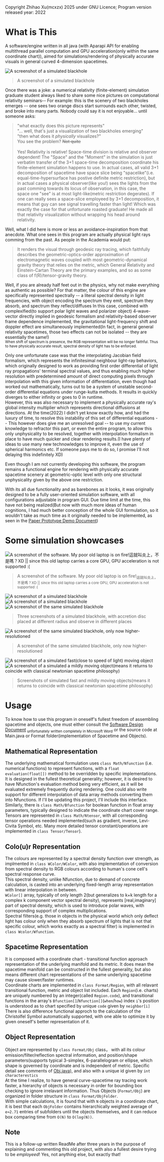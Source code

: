 Copyright Zhihao Xu(mcxzx) 2025 under GNU Licence; Program version released year: 2022

# What is This
A software/engine written in all java (with Aparapi API for enabling multithread parallel computation and GPU acceleration(only within the same coordinate chart)), 
aimed for simulations/rendering of physically accurate visuals in general curved 4-dimension spacetimes.


![A screenshot of a simulated blackhole](/assets/SoftwareScreenshot%20(1).png)
> A screenshot of a simulated blackhole

Once there was a joke: a numerical relativity (finite-element) simulation graduate student always liked to share some nice pictures on computational relativity seminars--
 For example: this is the scenery of two blackholes emerges -- one sees two orange discs start surrounds each other, twisted, and broke into many parts.
 Nobody could say it is not enjoyable... until someone asks:

 
 > "what exactly does this picture represents"\
 > "... well, that's just a visualization of two blackholes emerging"\
 > "then what does it _physically_ visualizes?"\
 You see the problem? ~~Not quite~~\
\
Yes! Relativity is relative! Space-time division is relative and observer dependent! The "Space" and the "Moment" in the simulation is just verbatim transfer of the 3+1 space-time decomposition coordinate his finite-element simulation happens to use.
 In actual cases, all valid 3+1 decomposition of spacetime have space slice being "spacelike"(i.e. equal-time-hypersurface has postive definite metric restriction), but in actual cases a physical observer(like you!) sees the lights from the past comming towards its locus of observation, in this case, the space one "see" is at most light-like(metric restriction degerates).
 If one can really sees a space-slice employeed by 3+1 decomposition, it means that guy can see signal travelling faster than light! Which was exactly the case for that unfortunate roasted graduate!
 He made all that relativity visualization without wrapping his head around relativity.



Well, what I did here is more or less an avoidance-inspiration from that anecdote. What one sees in this program are actually physical light rays comming from the past. As people in the Academia would put:

> It renders the visual through geodesic ray tracing, which faithfully describes the geometric-optics-order approximation of electromagnetic waves coupled with most geometric-dynamical gravity theory that relies on the metric, which General Relativity and Einstein-Cartan Theory are the primary examples, and so as some class of f(R)/tensor-gravity theory.


Well, if you are already half feet out in the physics, why not make everything as authentic as possible? For that matter, the colour of this engine are specifically represented spectrally -- a literal spectral density in light frequencies, with object encoding the spectrum they emit, spectrum they absorb, and spectrum they reflect/diffuses
In this case, combined with complexified(to support polar light waves and polarizer object) 4-wave-vector directly implied in geodesic formalism and relativity-based observer frame dependence implemented, the gravitational light-frequency shift and doppler effect are simultaneously implemented(In fact, in general general relativity spacetimes, those two effects can not be isolated -- they are essentially the same!)\
<sub>When shift of spectrum is presence, the RGB representation will be no longer faithful. Thus to have physically accurate result, spectral density of light has to be enforced.</sub>


Only one unfortunate case was that the interpolating Jacobian field formalism, which represents the infinitesimal neighbour light-ray behaviors, which originally designed to work as providing first order differential of light ray propagations' terminal spectral values, and thus enabling much higher resolution with predetermined amount of direct computing pixels through interpolation with this given information of differentiation, even though had worked out mathematically, turns out to be a system of unstable second-order differential equations under runge-kutta methods. It results in quickly diverges to either infinity or goes to 0 in runtime.\
However, this was also necessary to implement a physically accurate ray's global intensity multiplier which represents directional diffusions at directions. At the time(2022) I didn't yet know exactly how, and had the luxury of time, to resolve this instability of this set of differential equations -- This however does give me an unresolved goal -- to use my current knowledge to refractor this part, or even the entire program, to allow this only unphysicality to be resolved, together with interpolation formalism in place to have much quicker and clear rendering results.(I have plenty of ideas to use many new technowledges to improve it, even the use of spherical harmonics etc. If someone pays me to do so, I promise I'll not delaying this indefinitely XD)


Even though I am not currently developing this software, the program remains a functional engine for rendering with physically accurate spacetime scenery at geometric-optic level with only one structural unphysicality given by the above one restriction.


With its all due functionality and as barebones as it looks, it was originally designed to be a fully user-oriented simulation software, with all configurations adjustable in program GUI. Due time limit at the time, this have not being realized(But now with much more ideas of human cognitions, I had much better conception of the whole GUI formulation, so it wouldn't take as much time as it originally needed to be implemented, as seen in the [Paper Prototype Demo Document](/Software%20Development%20Documentations/ZHIHAO%20XU%20-%20Paper%20Prototype%20Demo%20and%20Reflection.docx))

# Some simulation showcases
![A screenshot of the software. My poor old laptop is on fire!<sub>這就叫炎上，不是嗎？XD || since this old laptop carries a core GPU, GPU acceleration is not supported :( </sub>](/assets/SoftwareScreenshot%20(8).png)
> A screenshot of the software. My poor old laptop is on fire!<sub>這就叫炎上，不是嗎？XD || since this old laptop carries a core GPU, GPU acceleration is not supported :( </sub> 



![A screenshot of a simulated blackhole](/assets/SoftwareScreenshot%20(2).png)
![A screenshot of a simulated blackhole](/assets/SoftwareScreenshot%20(3).png)
![A screenshot of the same simulated blackhole](/assets/SoftwareScreenshot%20(4).png)
> Three screenshots of a simulated blackhole, with accretion disc placed at different radius and observe in different places



![A screenshot of the same simulated blackhole, only now higher-resolutioned](/assets/SoftwareScreenshot%20(5).png)
> A screenshot of the same simulated blackhole, only now higher-resolutioned



![A screenshot of a simulated fast(close to speed of light) moving object](/assets/SoftwareScreenshot%20(6).png)
![A screenshot of a simulated a mildly moving object(means it returns to coincide with classical newtonian spacetime philosophy)](/assets/SoftwareScreenshot%20(7).png)
> Screenshots of simulated fast and mildly moving objects(means it returns to coincide with classical newtonian spacetime philosophy)



# Usage

To know how to use this program in oneself's fullest freedom of assembling spacetime and objects, one must either consult the [Software Design Document](/Software%20Development%20Documentations/GRV%20project%20-%20Software%20Design%20Document.docx) <sub>unfortunately written completely in Microsoft Word</sub> or the source code at Main.java or Format folder(implementation of Spacetime and Objects).

## Mathematical Representation
The underlying mathematical formulation uses `class Math/Nfunction` (i.e. numerical functions) to represent functions, with a `float evaluation(float[])` method to be overridden by specific implementations. It is designed in the fullest theoretical generality; however, it is desired to have Nfunction's evaluation method being very efficient, as it will be evaluated extremely frequently during rendering. One could also write support for different interpolation of data array methods converting them into Nfunctions. If I'll be updating this project, I'll include this interface.\
Similarly, there is `class Math/Bfunction` for boolean function in float array parameters, typically designed to indicate the coordinate chart cover range.\
Tensors are represented in `class Math/Ntensor`, with all corresponding tensor operations needed implemented(such as gradient, inverse, Levi-Civita Symbol, etc. Many more detailed tensor constant/operations are implemented in `class Tensor/Tensor`).

## Colo(u)r Representation
The colours are represented by a spectral density function over strength, as implmented in `class WColor/WColor`, with also implementation of conversion from spectral density to RGB colours according to human's cone cell's spectral response curve.\
This spectral density, unlike Nfunction, due to demand of concrete calculation, is casted into an underlying fixed-length array representation with linear interpolation in between.\
`WColor[]` array, typically of only length 2(but generalizes to k+k length for a complex k component vector spectral density), represents [real,imaginary] part of spectral density, which is used to introduce polar waves, with corresponding support of complex multiplications.\
Spectral filters(e.g. those in objects in the physical world which only deflect light has colour only when they absorb spectrum of lights that is not that specific colour, which works exactly as a spectral filter) is implemented in `class Wcolor/Wfunction`.

## Spacetime Representation
It is composed with a coordinate chart - transitional function approach representation of the underlying manifold and its metric. It does mean the spacetime manifold can be constructed in the fullest generality, but also means different chart representations of the same underlying spacetime may cause slower/faster runtimes.\
Coordinate charts are implemented in `class Format/Region`, with all relavant transitional function, metric and object list included. Each `Region`(i.e. charts) are uniquely numbered by an integer(called `Region.code`), and transitional functions in the array's `Bfunction[]`/`Nfunction[]`(`when`/`how`) index `i`'s position is understood as to chart specified by unique `code` given by `neighbor[i]`\
There is also difference functional approch to the calculation of the Christolfel Symbol automatically supported, with one able to optimize it by given oneself's better representation of it.


## Object Representation
Object are represented by `class Format/Obj` class， with all its colour emission/filter/reflection spectral information, and position/shape parameters(supports typical 3-simplex, 6-parallelogram or ellipse, which shape is governed by coordinate and is independent of metric. Specific detail see comments of [Obj.java](/src/main/java/Format/Obj.java)), and also with a unique id given by `int characterestics`\
At the time I realize, to have general curve-spacetime ray tracing work faster, a hierarchy of objects is necessary in order for bounding box checking to ignore irrelavant information. Thus Objects (`Format/Obj`) are organized in folder structure in `class Format/ObjFolder`.\
With simple calculations, it is found that with `N` objects in a coordinate chart, it is best that each `ObjFolder` contains hierarchically weighted average of `e≈2.71` entries of subfolders until the objects themselves, and it can reduce box comparing time from `O(N)` to `O(log(N))`.





## Note
This is a follow-up written ReadMe after three years in the purpose of explaining and commenting this old project, with also a fullest desire trying to be _employeed_! Yes, not anything else, but exactly that!





